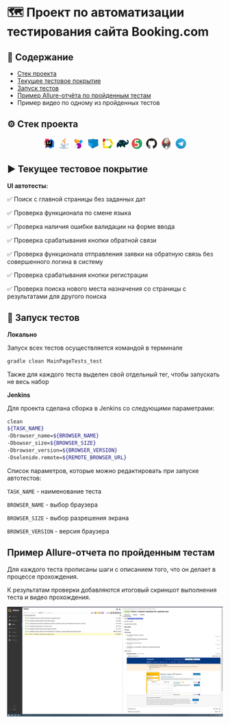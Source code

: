 # :world_map: Проект по автоматизации тестирования сайта Booking.com
## :bookmark_tabs: Содержание
- [Стек проекта](https://github.com/Ir4fin/graduation_project_15_lesson/blob/main/README.md#%D1%81%D1%82%D0%B5%D0%BA-%D0%BF%D1%80%D0%BE%D0%B5%D0%BA%D1%82%D0%B0)
- [Текущее тестовое покрытие](https://github.com/Ir4fin/Ir4fin/tree/main#arrow_forward-%D1%82%D0%B5%D0%BA%D1%83%D1%89%D0%B5%D0%B5-%D1%82%D0%B5%D1%81%D1%82%D0%BE%D0%B2%D0%BE%D0%B5-%D0%BF%D0%BE%D0%BA%D1%80%D1%8B%D1%82%D0%B8%D0%B5)
- [Запуск тестов](https://github.com/Ir4fin/graduation_project_15_lesson/blob/main/README.md#abacus-%D0%B7%D0%B0%D0%BF%D1%83%D1%81%D0%BA-%D1%82%D0%B5%D1%81%D1%82%D0%BE%D0%B2)
- [Пример Allure-отчёта по пройденным тестам](https://github.com/Ir4fin/graduation_project_15_lesson/blob/main/README.md#abacus-%D0%B7%D0%B0%D0%BF%D1%83%D1%81%D0%BA-%D1%82%D0%B5%D1%81%D1%82%D0%BE%D0%B2)
- Пример видео по одному из пройденных тестов

## :gear: Стек проекта

<p align="center">
<img width="6%" title="IntelliJ IDEA" src="Images/Intelij_IDEA.svg">
<img width="6%" title="Java" src="Images/Java.svg">
<img width="6%" title="Selenide" src="Images/Selenide.svg">
<img width="6%" title="Selenoid" src="Images/Selenoid.svg">
<img width="6%" title="Allure Report" src="Images/Allure_Report.svg">
<img width="6%" title="Gradle" src="Images/Gradle.svg">
<img width="6%" title="JUnit5" src="Images/JUnit5.svg">
<img width="6%" title="GitHub" src="Images/GitHub.svg">
<img width="6%" title="Jenkins" src="Images/Jenkins.svg">
<img width="6%" title="Telegram" src="Images/Telegram.svg">
</p>

## :arrow_forward: Текущее тестовое покрытие

**UI автотесты:**

:white_check_mark: Поиск с главной страницы без заданных дат

:white_check_mark: Проверка функционала по смене языка

:white_check_mark: Проверка наличия ошибки валидации на форме ввода

:white_check_mark: Проверка срабатывания кнопки обратной связи

:white_check_mark: Проверка функционала отправления заявки на обратную связь без совершенного логина в систему

:white_check_mark: Проверка срабатывания кнопки регистрации

:white_check_mark: Проверка поиска нового места назначения со страницы с результатами для другого поиска


## :abacus: Запуск тестов

**Локально** 

Запуск всех тестов осуществляется командой в терминале

```bash  
gradle clean MainPageTests_test
```

Также для каждого теста выделен свой отдельный тег, чтобы запускать не весь набор

**Jenkins**

Для проекта сделана сборка в Jenkins со следующими параметрами:

```bash
clean
${TASK_NAME}
-Dbrowser_name=${BROWSER_NAME}
-Dbowser_size=${BROWSER_SIZE}
-Dbrowser_version=${BROWSER_VERSION}
-Dselenide.remote=${REMOTE_BROWSER_URL}
```

Список параметров, которые можно редактировать при запуске автотестов:

`TASK_NAME` - наименование теста

`BROWSER_NAME` - выбор браузера

`BROWSER_SIZE` - выбор разрешения экрана

`BROWSER_VERSION` - версия браузера

## Пример Allure-отчета по пройденным тестам

Для каждого теста прописаны шаги с описанием того, что он делает в процессе прохождения. 

К результатам проверки добавляются итоговый скриншот выполнения теста и видео прохождения. 

![This is an image](https://github.com/Ir4fin/graduation_project_15_lesson/blob/main/Images/Screenshot_11.jpg)







